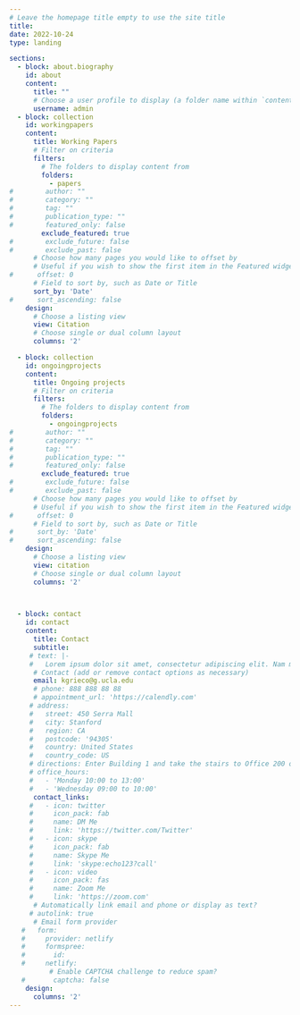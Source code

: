 ```yaml
---
# Leave the homepage title empty to use the site title
title:
date: 2022-10-24
type: landing

sections:
  - block: about.biography
    id: about
    content:
      title: ""
      # Choose a user profile to display (a folder name within `content/authors/`)
      username: admin
  - block: collection
    id: workingpapers
    content:
      title: Working Papers
      # Filter on criteria
      filters:
        # The folders to display content from
        folders:
          - papers
#        author: ""
#        category: ""
#        tag: ""
#        publication_type: ""
#        featured_only: false
        exclude_featured: true
#        exclude_future: false
#        exclude_past: false
      # Choose how many pages you would like to offset by
      # Useful if you wish to show the first item in the Featured widget
#      offset: 0
      # Field to sort by, such as Date or Title
      sort_by: 'Date'
#      sort_ascending: false
    design:
      # Choose a listing view
      view: Citation
      # Choose single or dual column layout
      columns: '2'

  - block: collection
    id: ongoingprojects
    content:
      title: Ongoing projects
      # Filter on criteria
      filters:
        # The folders to display content from
        folders:
          - ongoingprojects
#        author: ""
#        category: ""
#        tag: ""
#        publication_type: ""
#        featured_only: false
        exclude_featured: true
#        exclude_future: false
#        exclude_past: false
      # Choose how many pages you would like to offset by
      # Useful if you wish to show the first item in the Featured widget
#      offset: 0
      # Field to sort by, such as Date or Title
#      sort_by: 'Date'
#      sort_ascending: false
    design:
      # Choose a listing view
      view: citation
      # Choose single or dual column layout
      columns: '2'


  
  - block: contact
    id: contact
    content:
      title: Contact
      subtitle:
     # text: |-
     #   Lorem ipsum dolor sit amet, consectetur adipiscing elit. Nam mi diam, venenatis ut magna et, vehicula efficitur enim.
      # Contact (add or remove contact options as necessary)
      email: kgrieco@g.ucla.edu
      # phone: 888 888 88 88
      # appointment_url: 'https://calendly.com'
     # address:
     #   street: 450 Serra Mall
     #   city: Stanford
     #   region: CA
     #   postcode: '94305'
     #   country: United States
     #   country_code: US
     # directions: Enter Building 1 and take the stairs to Office 200 on Floor 2
     # office_hours:
     #   - 'Monday 10:00 to 13:00'
     #   - 'Wednesday 09:00 to 10:00'
      contact_links:
     #   - icon: twitter
     #     icon_pack: fab
     #     name: DM Me
     #     link: 'https://twitter.com/Twitter'
     #   - icon: skype
     #     icon_pack: fab
     #     name: Skype Me
     #     link: 'skype:echo123?call'
     #   - icon: video
     #     icon_pack: fas
     #     name: Zoom Me
     #     link: 'https://zoom.com'
      # Automatically link email and phone or display as text?
     # autolink: true
      # Email form provider
   #   form:
   #     provider: netlify
   #     formspree:
   #       id:
   #     netlify:
          # Enable CAPTCHA challenge to reduce spam?
   #       captcha: false
    design:
      columns: '2'
---
```

